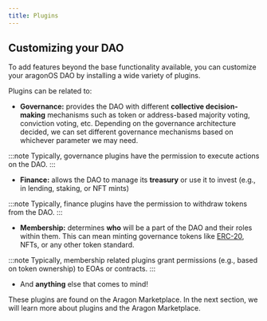 ```yaml
---
title: Plugins
---
```


## Customizing your DAO

To add features beyond the base functionality available, you can customize your aragonOS DAO by installing a wide variety of plugins.

Plugins can be related to:

- **Governance:** provides the DAO with different **collective decision-making** mechanisms such as token or address-based majority voting, conviction voting, etc. Depending on the governance architecture decided, we can set different governance mechanisms based on whichever parameter we may need.

:::note
Typically, governance plugins have the permission to execute actions on the DAO.
:::

- **Finance:** allows the DAO to manage its **treasury** or use it to invest (e.g., in lending, staking, or NFT mints)

:::note
Typically, finance plugins have the permission to withdraw tokens from the DAO.
:::

- **Membership:** determines **who** will be a part of the DAO and their roles within them. This can mean minting governance tokens like [ERC-20](https://eips.ethereum.org/EIPS/eip-20), NFTs, or any other token standard.

:::note
Typically, membership related plugins grant permissions (e.g., based on token ownership) to EOAs or contracts.
:::

- And **anything** else that comes to mind!

These plugins are found on the Aragon Marketplace. In the next section, we will learn more about plugins and the Aragon Marketplace.
